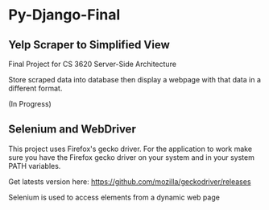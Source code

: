# Py-Django-Final
## Yelp Scraper to Simplified View

Final Project for CS 3620 Server-Side Architecture

Store scraped data into database then display a webpage with that data in a different format.

(In Progress)

## Selenium and WebDriver
This project uses Firefox's gecko driver. For the application to work make sure you have the Firefox gecko driver on your system and in your system PATH variables.

Get latests version here: https://github.com/mozilla/geckodriver/releases

Selenium is used to access elements from a dynamic web page

